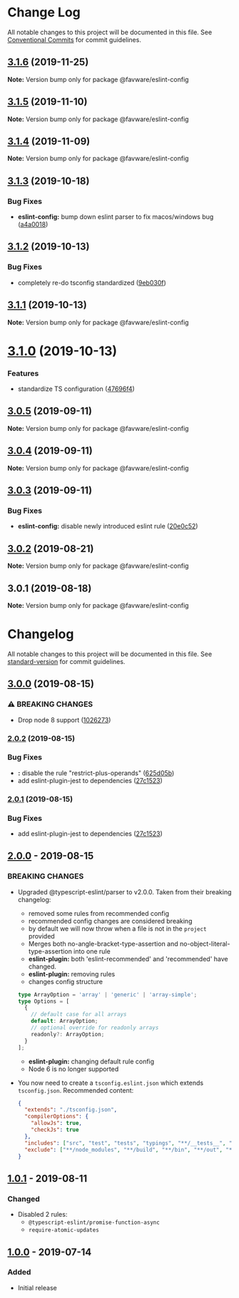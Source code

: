 # Change Log

All notable changes to this project will be documented in this file.
See [Conventional Commits](https://conventionalcommits.org) for commit guidelines.

## [3.1.6](https://github.com/favware/node-packages/compare/@favware/eslint-config@3.1.5...@favware/eslint-config@3.1.6) (2019-11-25)

**Note:** Version bump only for package @favware/eslint-config

## [3.1.5](https://github.com/favware/node-packages/compare/@favware/eslint-config@3.1.4...@favware/eslint-config@3.1.5) (2019-11-10)

**Note:** Version bump only for package @favware/eslint-config

## [3.1.4](https://github.com/favware/node-packages/compare/@favware/eslint-config@3.1.3...@favware/eslint-config@3.1.4) (2019-11-09)

**Note:** Version bump only for package @favware/eslint-config

## [3.1.3](https://github.com/favware/node-packages/compare/@favware/eslint-config@3.1.2...@favware/eslint-config@3.1.3) (2019-10-18)

### Bug Fixes

- **eslint-config:** bump down eslint parser to fix macos/windows bug ([a4a0018](https://github.com/favware/node-packages/commit/a4a00183304a7389249fc0e1ca2f24260fe53410))

## [3.1.2](https://github.com/favware/node-packages/compare/@favware/eslint-config@3.1.1...@favware/eslint-config@3.1.2) (2019-10-13)

### Bug Fixes

- completely re-do tsconfig standardized ([9eb030f](https://github.com/favware/node-packages/commit/9eb030fdf1deb75d5ae8b273d0e9c359bcb985a1))

## [3.1.1](https://github.com/favware/node-packages/compare/@favware/eslint-config@3.1.0...@favware/eslint-config@3.1.1) (2019-10-13)

**Note:** Version bump only for package @favware/eslint-config

# [3.1.0](https://github.com/favware/node-packages/compare/@favware/eslint-config@3.0.5...@favware/eslint-config@3.1.0) (2019-10-13)

### Features

- standardize TS configuration ([47696f4](https://github.com/favware/node-packages/commit/47696f4e1dd2632b305ff9789cdd6c473fa709ca))

## [3.0.5](https://github.com/favware/node-packages/compare/@favware/eslint-config@3.0.4...@favware/eslint-config@3.0.5) (2019-09-11)

**Note:** Version bump only for package @favware/eslint-config

## [3.0.4](https://github.com/favware/node-packages/compare/@favware/eslint-config@3.0.3...@favware/eslint-config@3.0.4) (2019-09-11)

**Note:** Version bump only for package @favware/eslint-config

## [3.0.3](https://github.com/favware/node-packages/compare/@favware/eslint-config@3.0.2...@favware/eslint-config@3.0.3) (2019-09-11)

### Bug Fixes

- **eslint-config:** disable newly introduced eslint rule ([20e0c52](https://github.com/favware/node-packages/commit/20e0c52))

## [3.0.2](https://github.com/favware/node-packages/compare/@favware/eslint-config@3.0.1...@favware/eslint-config@3.0.2) (2019-08-21)

**Note:** Version bump only for package @favware/eslint-config

## 3.0.1 (2019-08-18)

**Note:** Version bump only for package @favware/eslint-config

# Changelog

All notable changes to this project will be documented in this file. See [standard-version](https://github.com/conventional-changelog/standard-version) for commit guidelines.

## [3.0.0](https://github.com/favware/eslint-config/compare/v2.0.2...v3.0.0) (2019-08-15)

### ⚠ BREAKING CHANGES

- Drop node 8 support ([1026273](https://github.com/favware/eslint-config/commit/1026273))

### [2.0.2](https://github.com/favware/eslint-config/compare/v2.0.0...v2.0.2) (2019-08-15)

### Bug Fixes

- **\:** disable the rule "restrict-plus-operands" ([625d05b](https://github.com/favware/eslint-config/commit/625d05b))
- add eslint-plugin-jest to dependencies ([27c1523](https://github.com/favware/eslint-config/commit/27c1523))

### [2.0.1](https://github.com/favware/eslint-config/compare/v2.0.0...v2.0.1) (2019-08-15)

### Bug Fixes

- add eslint-plugin-jest to dependencies ([27c1523](https://github.com/favware/eslint-config/commit/27c1523))

## [2.0.0] - 2019-08-15

### BREAKING CHANGES

- Upgraded @typescript-eslint/parser to v2.0.0. Taken from their breaking changelog:

  - removed some rules from recommended config
  - recommended config changes are considered breaking
  - by default we will now throw when a file is not in the `project` provided
  - Merges both no-angle-bracket-type-assertion and no-object-literal-type-assertion into one rule
  - **eslint-plugin:** both 'eslint-recommended' and 'recommended' have changed.
  - **eslint-plugin:** removing rules
  - changes config structure

  ```ts
  type ArrayOption = 'array' | 'generic' | 'array-simple';
  type Options = [
    {
      // default case for all arrays
      default: ArrayOption;
      // optional override for readonly arrays
      readonly?: ArrayOption;
    }
  ];
  ```

  - **eslint-plugin:** changing default rule config
  - Node 6 is no longer supported

- You now need to create a `tsconfig.eslint.json` which extends `tsconfig.json`. Recommended content:
  ```json
  {
    "extends": "./tsconfig.json",
    "compilerOptions": {
      "allowJs": true,
      "checkJs": true
    },
    "includes": ["src", "test", "tests", "typings", "**/__tests__", "**/*.tsx", "**/*.ts", "**/*.js"],
    "exclude": ["**/node_modules", "**/build", "**/bin", "**/out", "**/dist", "**/coverage"]
  }
  ```

## [1.0.1] - 2019-08-11

### Changed

- Disabled 2 rules:
  - `@typescript-eslint/promise-function-async`
  - `require-atomic-updates`

## [1.0.0] - 2019-07-14

### Added

- Initial release

[2.0.0]: https://github.com/favware/eslint-config/compare/v1.0.1...v2.0.0
[1.0.1]: https://github.com/favware/eslint-config/compare/v1.0.0...v1.0.1
[1.0.0]: https://github.com/favware/eslint-config/releases/tag/v1.0.0
